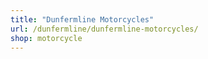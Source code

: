 ```yaml
---
title: "Dunfermline Motorcycles"
url: /dunfermline/dunfermline-motorcycles/
shop: motorcycle
---
```

